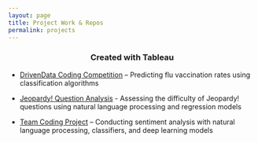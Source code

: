 ```yaml
---
layout: page
title: Project Work & Repos
permalink: projects
---
```

<h3><center>Created with Tableau</center></h3>


- [DrivenData Coding Competition](https://github.com/seheinzel/Flu-Vaccination-Competition) – Predicting flu vaccination rates using classification algorithms


- [Jeopardy! Question Analysis](https://github.com/seheinzel/Jeopardy-Question-Analysis) - Assessing the difficulty of Jeopardy! questions using natural language processing and regression models


- [Team Coding Project](https://github.com/seheinzel/Twitter-Sentiment-Analysis-Using-NLP) – Conducting sentiment analysis with natural language processing, classifiers, and deep learning models
